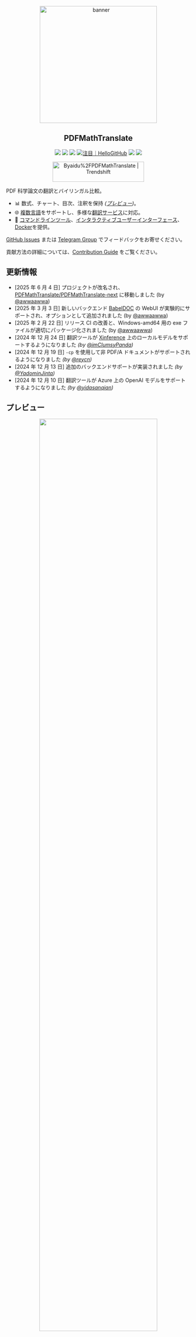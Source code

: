 <div align="center">

<img src="./docs/images/banner.png" width="320px"  alt="banner"/>

<h2 id="タイトル">PDFMathTranslate</h2>

<p>
  <!-- PyPI -->
  <a href="https://pypi.org/project/pdf2zh-next/">
    <img src="https://img.shields.io/pypi/v/pdf2zh-next"></a>
  <a href="https://pepy.tech/projects/pdf2zh-next">
    <img src="https://static.pepy.tech/badge/pdf2zh-next"></a>
  <a href="https://hub.docker.com/repository/docker/awwaawwa/pdfmathtranslate-next/tags">
    <img src="https://img.shields.io/docker/pulls/awwaawwa/pdfmathtranslate-next"></a>
  <a href="https://hellogithub.com/repository/8ec2cfd3ef744762bf531232fa32bc47" target="_blank"><img src="https://api.hellogithub.com/v1/widgets/recommend.svg?rid=8ec2cfd3ef744762bf531232fa32bc47&claim_uid=JQ0yfeBNjaTuqDU&theme=small" alt="注目｜HelloGitHub" /></a>
  <!-- <a href="https://gitcode.com/PDFMathTranslate/PDFMathTranslate-next/overview">
    <img src="https://gitcode.com/PDFMathTranslate/PDFMathTranslate-next/star/badge.svg"></a> -->
  <!-- <a href="https://huggingface.co/spaces/reycn/PDFMathTranslate-Docker">
    <img src="https://img.shields.io/badge/%F0%9F%A4%97-Online%20Demo-FF9E0D"></a> -->
  <!-- <a href="https://www.modelscope.cn/studios/AI-ModelScope/PDFMathTranslate"> -->
    <!-- <img src="https://img.shields.io/badge/ModelScope-Demo-blue"></a> -->
  <!-- <a href="https://github.com/PDFMathTranslate/PDFMathTranslate-next/pulls">
    <img src="https://img.shields.io/badge/contributions-welcome-green"></a> -->
  <a href="https://t.me/+Z9_SgnxmsmA5NzBl">
    <img src="https://img.shields.io/badge/Telegram-2CA5E0?style=flat-squeare&logo=telegram&logoColor=white"></a>
  <!-- License -->
  <a href="./LICENSE">
    <img src="https://img.shields.io/github/license/PDFMathTranslate/PDFMathTranslate-next"></a>
</p>

<a href="https://trendshift.io/repositories/12424" target="_blank"><img src="https://trendshift.io/api/badge/repositories/12424" alt="Byaidu%2FPDFMathTranslate | Trendshift" style="width: 250px; height: 55px;" width="250" height="55"/></a>

</div>

PDF 科学論文の翻訳とバイリンガル比較。

- 📊 数式、チャート、目次、注釈を保持 _([プレビュー](#プレビュー))_。
- 🌐 [複数言語](https://pdf2zh-next.com/supported_languages.html)をサポートし、多様な[翻訳サービス](https://pdf2zh-next.com/advanced/Documentation-of-Translation-Services.html)に対応。
- 🤖 [コマンドラインツール](https://pdf2zh-next.com/getting-started/USAGE_commandline.html)、[インタラクティブユーザーインターフェース](https://pdf2zh-next.com/getting-started/USAGE_webui.html)、[Docker](https://pdf2zh-next.com/getting-started/INSTALLATION_docker.html)を提供。

[GitHub Issues](https://github.com/PDFMathTranslate/PDFMathTranslate-next/issues) または [Telegram Group](https://t.me/+Z9_SgnxmsmA5NzBl) でフィードバックをお寄せください。

貢献方法の詳細については、[Contribution Guide](https://pdf2zh-next.com/community/Contribution-Guide.html) をご覧ください。

<h2 id="updates">更新情報</h2>

- [2025 年 6 月 4 日] プロジェクトが改名され、[PDFMathTranslate/PDFMathTranslate-next](https://github.com/PDFMathTranslate/PDFMathTranslate-next) に移動しました (by [@awwaawwa](https://github.com/awwaawwa))
- [2025 年 3 月 3 日] 新しいバックエンド [BabelDOC](https://github.com/funstory-ai/BabelDOC) の WebUI が実験的にサポートされ、オプションとして追加されました (by [@awwaawwa](https://github.com/awwaawwa))
- [2025 年 2 月 22 日] リリース CI の改善と、Windows-amd64 用の exe ファイルが適切にパッケージ化されました (by [@awwaawwa](https://github.com/awwaawwa))
- [2024 年 12 月 24 日] 翻訳ツールが [Xinference](https://github.com/xorbitsai/inference) 上のローカルモデルをサポートするようになりました _(by [@imClumsyPanda](https://github.com/imClumsyPanda))_
- [2024 年 12 月 19 日] `-cp` を使用して非 PDF/A ドキュメントがサポートされるようになりました _(by [@reycn](https://github.com/reycn))_
- [2024 年 12 月 13 日] 追加のバックエンドサポートが実装されました _(by [@YadominJinta](https://github.com/YadominJinta))_
- [2024 年 12 月 10 日] 翻訳ツールが Azure 上の OpenAI モデルをサポートするようになりました _(by [@yidasanqian](https://github.com/yidasanqian))_

<h2 id="preview">プレビュー</h2>

<div align="center">
<!-- <img src="./docs/images/preview.gif" width="80%"  alt="preview"/> -->
<img src="https://s.immersivetranslate.com/assets/r2-uploads/images/babeldoc-preview.png" width="80%"/>
</div>

<h2 id="demo">オンラインサービス 🌟</h2>

> [!NOTE]
>
> pdf2zh 2.0 は現在オンラインデモを提供していません

以下のデモのいずれかを使用して、私たちのアプリケーションをお試しください：

- [v1.x パブリック無料サービス](https://pdf2zh.com/) インストール不要でオンライン利用可能 _(推奨)_  
- [Immersive Translate - BabelDOC](https://app.immersivetranslate.com/babel-doc/) 月間 1000 ページ無料 _(推奨)_
<!-- - [Demo hosted on HuggingFace](https://huggingface.co/spaces/reycn/PDFMathTranslate-Docker)
- [Demo hosted on ModelScope](https://www.modelscope.cn/studios/AI-ModelScope/PDFMathTranslate) without installation. -->

デモの計算リソースは限られているため、乱用は避けてください。

<h2 id="install">インストールと使い方</h2>

### インストール

1. [**Windows EXE**](https://pdf2zh-next.com/getting-started/INSTALLATION_winexe.html) <small>Windows 向け推奨</small>
2. [**Docker**](https://pdf2zh-next.com/getting-started/INSTALLATION_docker.html) <small>Linux 向け推奨</small>
3. [**uv** (a Python package manager)](https://pdf2zh-next.com/getting-started/INSTALLATION_uv.html) <small>macOS 向け推奨</small>

---

### 使い方

1. [**WebUI**を使用する](https://pdf2zh-next.com/getting-started/USAGE_webui.html)
2. [**Zotero プラグイン**を使用する](https://github.com/guaguastandup/zotero-pdf2zh) (サードパーティプログラム)
3. [**コマンドライン**を使用する](https://pdf2zh-next.com/getting-started/USAGE_commandline.html)

さまざまなユースケースに対応するため、当プログラムには複数の利用方法が用意されています。詳細は[このページ](./getting-started/getting-started.md)をご覧ください。

<h2 id="usage">高度な設定</h2>

各オプションの詳細な説明については、[高度な設定](https://pdf2zh-next.com/advanced/advanced.html)のドキュメントを参照してください。

<h2 id="downstream">二次開発（API）</h2>

> [!NOTE]
>
> 現在、関連するドキュメントは提供されていません。後日追加されますので、今しばらくお待ちください。


<!-- For downstream applications, please refer to our document about [API Details](./docs/APIS.md) for futher information about:

- [Python API](./docs/APIS.md#api-python), how to use the program in other Python programs
- [HTTP API](./docs/APIS.md#api-http), how to communicate with a server with the program installed -->

<h2 id="langcode">言語コード</h2>

必要な言語に翻訳するためのコードがわからない場合は、[このドキュメント](https://pdf2zh-next.com/advanced/Language-Codes.html)を確認してください

<!-- 
<h2 id="todo">TODOs</h2>

- [ ] Parse layout with DocLayNet based models, [PaddleX](https://github.com/PaddlePaddle/PaddleX/blob/17cc27ac3842e7880ca4aad92358d3ef8555429a/paddlex/repo_apis/PaddleDetection_api/object_det/official_categories.py#L81), [PaperMage](https://github.com/allenai/papermage/blob/9cd4bb48cbedab45d0f7a455711438f1632abebe/README.md?plain=1#L102), [SAM2](https://github.com/facebookresearch/sam2)

- [ ] Fix page rotation, table of contents, format of lists

- [ ] Fix pixel formula in old papers

- [ ] Async retry except KeyboardInterrupt

- [ ] Knuth–Plass algorithm for western languages

- [ ] Support non-PDF/A files

- [ ] Plugins of [Zotero](https://github.com/zotero/zotero) and [Obsidian](https://github.com/obsidianmd/obsidian-releases) -->

<h2 id="acknowledgement">謝辞</h2>

- [没入型翻訳](https://immersivetranslate.com) は、このプロジェクトの積極的な貢献者に対して月額 Pro メンバーシップの引き換えコードをスポンサーしています。詳細はこちら：[CONTRIBUTOR_REWARD.md](https://github.com/funstory-ai/BabelDOC/blob/main/docs/CONTRIBUTOR_REWARD.md)

- [SiliconFlow](https://siliconflow.cn) はこのプロジェクトに無料の翻訳サービスを提供しています

- 1.x バージョン：[Byaidu/PDFMathTranslate](https://github.com/Byaidu/PDFMathTranslate)


- バックエンド：[BabelDOC](https://github.com/funstory-ai/BabelDOC)

- PDF ライブラリ：[PyMuPDF](https://github.com/pymupdf/PyMuPDF)

- PDF 解析：[Pdfminer.six](https://github.com/pdfminer/pdfminer.six)

- PDF プレビュー: [Gradio PDF](https://github.com/freddyaboulton/gradio-pdf)

- レイアウト解析：[DocLayout-YOLO](https://github.com/opendatalab/DocLayout-YOLO)

- PDF 標準：[PDF Explained](https://zxyle.github.io/PDF-Explained/), [PDF Cheat Sheets](https://pdfa.org/resource/pdf-cheat-sheets/)

- 多言語フォント：[BabelDOC-Assets](https://github.com/funstory-ai/BabelDOC-Assets) を参照

- [Asynchronize](https://github.com/multimeric/Asynchronize/tree/master?tab=readme-ov-file)

- [Rich logging with multiprocessing](https://github.com/SebastianGrans/Rich-multiprocess-logging/tree/main)

<h2 id="conduct">コードを提出する前に</h2>

pdf2zh をより良くするために、貢献者の積極的な参加を歓迎します。コードを提出する準備が整ったら、[行動規範](https://pdf2zh-next.com/community/CODE_OF_CONDUCT.html)と[貢献ガイド](https://pdf2zh-next.com/community/Contribution-Guide.html)を参照してください。

<h2 id="contrib">貢献者</h2>

<a href="https://github.com/PDFMathTranslate/PDFMathTranslate-next/graphs/contributors">
  <img src="https://opencollective.com/PDFMathTranslate/contributors.svg?width=890&button=false" />
</a>

![Alt](https://repobeats.axiom.co/api/embed/45529651750579e099960950f757449a410477ad.svg "Repobeats analytics image")

<h2 id="star_hist">スターの歴史</h2>

<a href="https://star-history.com/#PDFMathTranslate/PDFMathTranslate-next&Date">
 <picture>
   <source media="(prefers-color-scheme: dark)" srcset="https://api.star-history.com/svg?repos=PDFMathTranslate/PDFMathTranslate-next&type=Date&theme=dark" />
   <source media="(prefers-color-scheme: light)" srcset="https://api.star-history.com/svg?repos=PDFMathTranslate/PDFMathTranslate-next&type=Date" />
   <img alt="Star History Chart" src="https://api.star-history.com/svg?repos=PDFMathTranslate/PDFMathTranslate-next&type=Date"/>
 </picture>
</a>

<div align="right"> 
<h6><small>このページの一部のコンテンツは GPT によって翻訳されており、エラーが含まれている可能性があります。</small></h6>